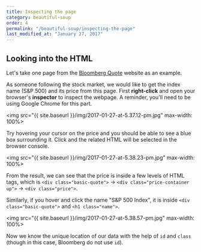 ```yaml
---
title: Inspecting the page
category: beautiful-soup
order: 4
permalink: "/beautiful-soup/inspecting-the-page"
last_modified_at: "January 27, 2017"
---
```


## Looking into the HTML

Let's take one page from the [Bloomberg Quote](http://www.bloomberg.com/quote/SPX:IND) website as an example.

As someone following the stock market, we would like to get the index name (S&P 500) and its price from this page. First **right-click** and open your browser's **inspector** to inspect the webpage. A reminder, you'll need to be using Google Chrome for this part.

<img src="{{ site.baseurl }}/img/2017-01-27-at-5.37.12-pm.jpg" max-width: 100%>

Try hovering your cursor on the price and you should be able to see a blue box surrounding it. Click and the related HTML will be selected in the browser console.

<img src="{{ site.baseurl }}/img/2017-01-27-at-5.38.23-pm.jpg" max-width: 100%>

From the result, we can see that the price is inside a few levels of HTML tags, which is `<div class="basic-quote">` → `<div class="price-container up">` → `<div class="price">`.

Similarly, if you hover and click the name "S&P 500 Index", it is inside `<div class="basic-quote">` and `<h1 class="name">`.

<img src="{{ site.baseurl }}/img/2017-01-27-at-5.38.57-pm.jpg" max-width: 100%>

Now we know the unique location of our data with the help of `id` and `class` (though in this case, Bloomberg do not use `id`).
